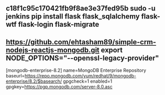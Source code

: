 
c18f1c95c170421fb9f8ae3e37fed95b
sudo -u jenkins pip install flask flask_sqlalchemy flask-wtf flask-login flask-migrate
---
https://github.com/ehtasham89/simple-crm-nodejs-reactjs-mongodb.git
export NODE_OPTIONS="--openssl-legacy-provider"
---
[mongodb-enterprise-8.2]
name=MongoDB Enterprise Repository
baseurl=https://repo.mongodb.com/yum/redhat/9/mongodb-enterprise/8.2/$basearch/
gpgcheck=1
enabled=1
gpgkey=https://pgp.mongodb.com/server-8.0.asc
